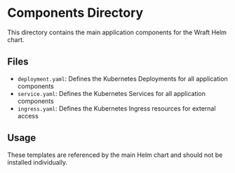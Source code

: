 # Components Directory

This directory contains the main application components for the Wraft Helm chart.

## Files

- `deployment.yaml`: Defines the Kubernetes Deployments for all application components
- `service.yaml`: Defines the Kubernetes Services for all application components
- `ingress.yaml`: Defines the Kubernetes Ingress resources for external access

## Usage

These templates are referenced by the main Helm chart and should not be installed individually. 